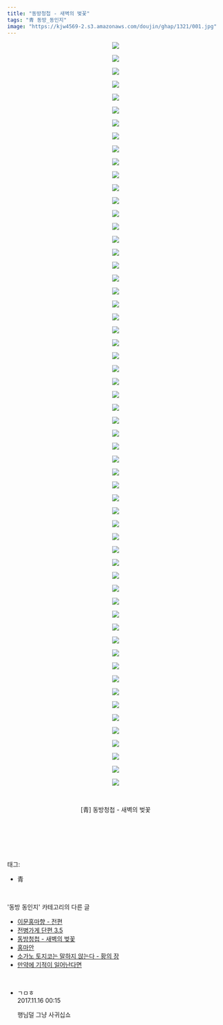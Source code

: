 ```yaml
---
title: "동방청첩 - 새벽의 벚꽃"
tags: "青 동방_동인지"
image: "https://kjw4569-2.s3.amazonaws.com/doujin/ghap/1321/001.jpg"
---
```

<div class="article">
<p style="text-align: center; clear: none; float: none;"><img src="{{ site.imgserver9 }}/ghap/1321/001.jpg"/></p>
<p style="text-align: center; clear: none; float: none;"><img src="{{ site.imgserver9 }}/ghap/1321/002.jpg"/></p>
<p style="text-align: center; clear: none; float: none;"><img src="{{ site.imgserver9 }}/ghap/1321/003.jpg"/></p>
<p style="text-align: center; clear: none; float: none;"><img src="{{ site.imgserver9 }}/ghap/1321/004.jpg"/></p>
<p style="text-align: center; clear: none; float: none;"><img src="{{ site.imgserver9 }}/ghap/1321/005.jpg"/></p>
<p style="text-align: center; clear: none; float: none;"><img src="{{ site.imgserver9 }}/ghap/1321/006.jpg"/></p>
<p style="text-align: center; clear: none; float: none;"><img src="{{ site.imgserver9 }}/ghap/1321/007.jpg"/></p>
<p style="text-align: center; clear: none; float: none;"><img src="{{ site.imgserver9 }}/ghap/1321/008.jpg"/></p>
<p style="text-align: center; clear: none; float: none;"><img src="{{ site.imgserver9 }}/ghap/1321/009.jpg"/></p>
<p style="text-align: center; clear: none; float: none;"><img src="{{ site.imgserver9 }}/ghap/1321/010.jpg"/></p>
<p style="text-align: center; clear: none; float: none;"><img src="{{ site.imgserver9 }}/ghap/1321/011.jpg"/></p>
<p style="text-align: center; clear: none; float: none;"><img src="{{ site.imgserver9 }}/ghap/1321/012.jpg"/></p>
<p style="text-align: center; clear: none; float: none;"><img src="{{ site.imgserver9 }}/ghap/1321/013.jpg"/></p>
<p style="text-align: center; clear: none; float: none;"><img src="{{ site.imgserver9 }}/ghap/1321/014.jpg"/></p>
<p style="text-align: center; clear: none; float: none;"><img src="{{ site.imgserver9 }}/ghap/1321/015.jpg"/></p>
<p style="text-align: center; clear: none; float: none;"><img src="{{ site.imgserver9 }}/ghap/1321/016.jpg"/></p>
<p style="text-align: center; clear: none; float: none;"><img src="{{ site.imgserver9 }}/ghap/1321/017.jpg"/></p>
<p style="text-align: center; clear: none; float: none;"><img src="{{ site.imgserver9 }}/ghap/1321/018.jpg"/></p>
<p style="text-align: center; clear: none; float: none;"><img src="{{ site.imgserver9 }}/ghap/1321/019.jpg"/></p>
<p style="text-align: center; clear: none; float: none;"><img src="{{ site.imgserver9 }}/ghap/1321/020.jpg"/></p>
<p style="text-align: center; clear: none; float: none;"><img src="{{ site.imgserver9 }}/ghap/1321/021.jpg"/></p>
<p style="text-align: center; clear: none; float: none;"><img src="{{ site.imgserver9 }}/ghap/1321/022.jpg"/></p>
<p style="text-align: center; clear: none; float: none;"><img src="{{ site.imgserver9 }}/ghap/1321/023.jpg"/></p>
<p style="text-align: center; clear: none; float: none;"><img src="{{ site.imgserver9 }}/ghap/1321/024.jpg"/></p>
<p style="text-align: center; clear: none; float: none;"><img src="{{ site.imgserver9 }}/ghap/1321/025.jpg"/></p>
<p style="text-align: center; clear: none; float: none;"><img src="{{ site.imgserver9 }}/ghap/1321/026.jpg"/></p>
<p style="text-align: center; clear: none; float: none;"><img src="{{ site.imgserver9 }}/ghap/1321/027.jpg"/></p>
<p style="text-align: center; clear: none; float: none;"><img src="{{ site.imgserver9 }}/ghap/1321/028.jpg"/></p>
<p style="text-align: center; clear: none; float: none;"><img src="{{ site.imgserver9 }}/ghap/1321/029.jpg"/></p>
<p style="text-align: center; clear: none; float: none;"><img src="{{ site.imgserver9 }}/ghap/1321/030.jpg"/></p>
<p style="text-align: center; clear: none; float: none;"><img src="{{ site.imgserver9 }}/ghap/1321/031.jpg"/></p>
<p style="text-align: center; clear: none; float: none;"><img src="{{ site.imgserver9 }}/ghap/1321/032.jpg"/></p>
<p style="text-align: center; clear: none; float: none;"><img src="{{ site.imgserver9 }}/ghap/1321/033.jpg"/></p>
<p style="text-align: center; clear: none; float: none;"><img src="{{ site.imgserver9 }}/ghap/1321/034.jpg"/></p>
<p style="text-align: center; clear: none; float: none;"><img src="{{ site.imgserver9 }}/ghap/1321/035.jpg"/></p>
<p style="text-align: center; clear: none; float: none;"><img src="{{ site.imgserver9 }}/ghap/1321/036.jpg"/></p>
<p style="text-align: center; clear: none; float: none;"><img src="{{ site.imgserver9 }}/ghap/1321/037.jpg"/></p>
<p style="text-align: center; clear: none; float: none;"><img src="{{ site.imgserver9 }}/ghap/1321/038.jpg"/></p>
<p style="text-align: center; clear: none; float: none;"><img src="{{ site.imgserver9 }}/ghap/1321/039.jpg"/></p>
<p style="text-align: center; clear: none; float: none;"><img src="{{ site.imgserver9 }}/ghap/1321/040.jpg"/></p>
<p style="text-align: center; clear: none; float: none;"><img src="{{ site.imgserver9 }}/ghap/1321/041.jpg"/></p>
<p style="text-align: center; clear: none; float: none;"><img src="{{ site.imgserver9 }}/ghap/1321/042.jpg"/></p>
<p style="text-align: center; clear: none; float: none;"><img src="{{ site.imgserver9 }}/ghap/1321/043.jpg"/></p>
<p style="text-align: center; clear: none; float: none;"><img src="{{ site.imgserver9 }}/ghap/1321/044.jpg"/></p>
<p style="text-align: center; clear: none; float: none;"><img src="{{ site.imgserver9 }}/ghap/1321/045.jpg"/></p>
<p style="text-align: center; clear: none; float: none;"><img src="{{ site.imgserver9 }}/ghap/1321/046.jpg"/></p>
<p style="text-align: center; clear: none; float: none;"><img src="{{ site.imgserver9 }}/ghap/1321/047.jpg"/></p>
<p style="text-align: center; clear: none; float: none;"><img src="{{ site.imgserver9 }}/ghap/1321/048.jpg"/></p>
<p style="text-align: center; clear: none; float: none;"><img src="{{ site.imgserver9 }}/ghap/1321/049.jpg"/></p>
<p style="text-align: center; clear: none; float: none;"><img src="{{ site.imgserver9 }}/ghap/1321/050.jpg"/></p>
<p style="text-align: center; clear: none; float: none;"><img src="{{ site.imgserver9 }}/ghap/1321/051.jpg"/></p>
<p style="text-align: center; clear: none; float: none;"><img src="{{ site.imgserver9 }}/ghap/1321/052.jpg"/></p>
<p style="text-align: center; clear: none; float: none;"><img src="{{ site.imgserver9 }}/ghap/1321/053.jpg"/></p>
<p style="text-align: center; clear: none; float: none;"><img src="{{ site.imgserver9 }}/ghap/1321/054.jpg"/></p>
<p style="text-align: center; clear: none; float: none;"><img src="{{ site.imgserver9 }}/ghap/1321/055.jpg"/></p>
<p style="text-align: center; clear: none; float: none;"><img src="{{ site.imgserver9 }}/ghap/1321/056.jpg"/></p>
<p style="text-align: center; clear: none; float: none;"><img src="{{ site.imgserver9 }}/ghap/1321/057.jpg"/></p>
<p style="text-align: center; clear: none; float: none;"><img src="{{ site.imgserver9 }}/ghap/1321/058.jpg"/></p>
<p style="text-align: center; clear: none; float: none;"><br/></p>
<p style="text-align: center; clear: none; float: none;">[青] 동방청첩 - 새벽의 벚꽃</p>
<p style="text-align: center; clear: none; float: none;"><br/></p>
<p><br/></p>
</div><br/>
<div class="tagTrail">
<p>태그: </p>
<ul>
<li>青</li>
</ul>
</div><br/>
<div class="another">
<p>'동방 동인지' 카테고리의 다른 글</p>
<ul>
<li><a href="/ghap_1324">이문홍마향 - 전편</a></li>
<li><a href="/ghap_1322">전병가게 단편 3.5</a></li>
<li><a href="/ghap_1321">동방청첩 - 새벽의 벚꽃</a></li>
<li><a href="/ghap_1320">홍마안</a></li>
<li><a href="/ghap_1319">소가노 토지코는 말하지 않는다 - 황의 장</a></li>
<li><a href="/ghap_1318">만약에 기적이 일어난다면</a></li>
</ul>
</div><br/>
<div class="cb_module cb_fluid">
<div class="cb_wrt cb_profile">
<div class="comment">
<ul>
<li class="cb_thumb_off" id="comment15130220">
<div class="cb_comment_area">
<div class="cb_info_area">
<div class="cb_section">
<span class="cb_nick_name">ㄱㅁㅎ</span>
</div>
<div class="cb_section">
<span class="cb_date">2017.11.16 00:15 </span>
</div>
</div>
<div class="cb_dsc_comment">
<p class="cb_dsc">
											행님덜 그냥 사귀십쇼
										</p>
</div>
</div></li>
</ul>
</div>
</div><!-- commentList close -->
</div><br/>

